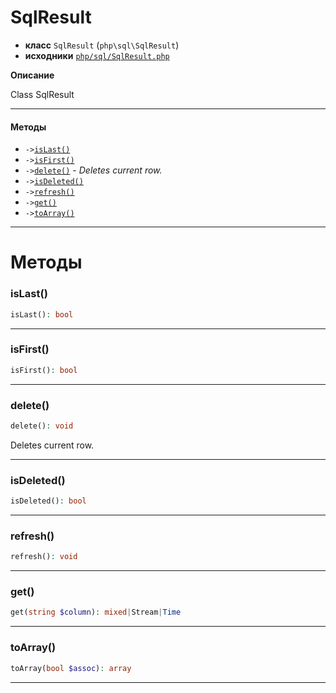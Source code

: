 # SqlResult

- **класс** `SqlResult` (`php\sql\SqlResult`)
- **исходники** [`php/sql/SqlResult.php`](./src/main/resources/JPHP-INF/sdk/php/sql/SqlResult.php)

**Описание**

Class SqlResult

---

#### Методы

- `->`[`isLast()`](#method-islast)
- `->`[`isFirst()`](#method-isfirst)
- `->`[`delete()`](#method-delete) - _Deletes current row._
- `->`[`isDeleted()`](#method-isdeleted)
- `->`[`refresh()`](#method-refresh)
- `->`[`get()`](#method-get)
- `->`[`toArray()`](#method-toarray)

---
# Методы

<a name="method-islast"></a>

### isLast()
```php
isLast(): bool
```

---

<a name="method-isfirst"></a>

### isFirst()
```php
isFirst(): bool
```

---

<a name="method-delete"></a>

### delete()
```php
delete(): void
```
Deletes current row.

---

<a name="method-isdeleted"></a>

### isDeleted()
```php
isDeleted(): bool
```

---

<a name="method-refresh"></a>

### refresh()
```php
refresh(): void
```

---

<a name="method-get"></a>

### get()
```php
get(string $column): mixed|Stream|Time
```

---

<a name="method-toarray"></a>

### toArray()
```php
toArray(bool $assoc): array
```

---
